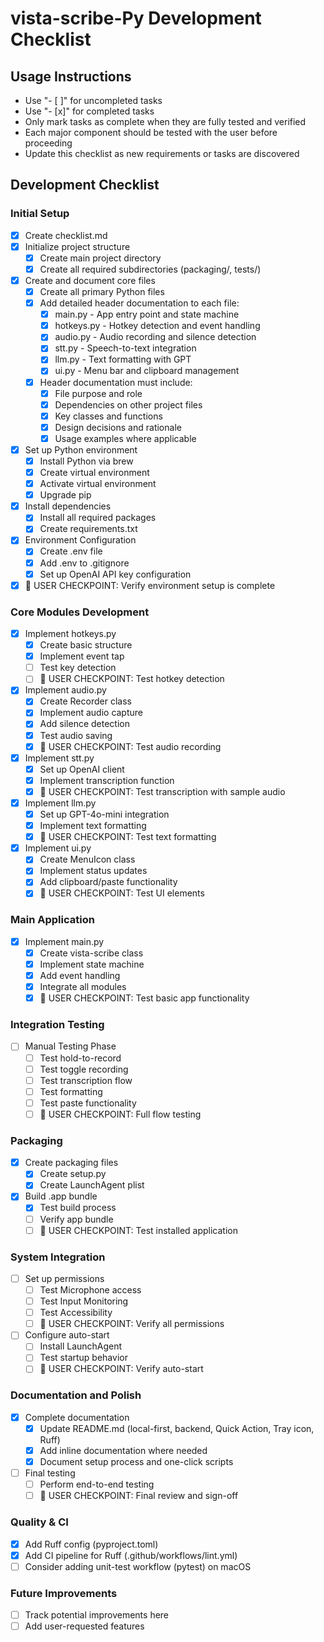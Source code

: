 # vista-scribe-Py Development Checklist

## Usage Instructions

- Use "- [ ]" for uncompleted tasks
- Use "- [x]" for completed tasks
- Only mark tasks as complete when they are fully tested and verified
- Each major component should be tested with the user before proceeding
- Update this checklist as new requirements or tasks are discovered

## Development Checklist

### Initial Setup

- [x] Create checklist.md
- [x] Initialize project structure
  - [x] Create main project directory
  - [x] Create all required subdirectories (packaging/, tests/)
- [x] Create and document core files
  - [x] Create all primary Python files
  - [x] Add detailed header documentation to each file:
    - [x] main.py - App entry point and state machine
    - [x] hotkeys.py - Hotkey detection and event handling
    - [x] audio.py - Audio recording and silence detection
    - [x] stt.py - Speech-to-text integration
    - [x] llm.py - Text formatting with GPT
    - [x] ui.py - Menu bar and clipboard management
  - [x] Header documentation must include:
    - [x] File purpose and role
    - [x] Dependencies on other project files
    - [x] Key classes and functions
    - [x] Design decisions and rationale
    - [x] Usage examples where applicable
- [x] Set up Python environment
  - [x] Install Python via brew
  - [x] Create virtual environment
  - [x] Activate virtual environment
  - [x] Upgrade pip
- [x] Install dependencies
  - [x] Install all required packages
  - [x] Create requirements.txt
- [x] Environment Configuration
  - [x] Create .env file
  - [x] Add .env to .gitignore
  - [x] Set up OpenAI API key configuration
- [x] 👤 USER CHECKPOINT: Verify environment setup is complete

### Core Modules Development

- [x] Implement hotkeys.py
  - [x] Create basic structure
  - [x] Implement event tap
  - [ ] Test key detection
  - [ ] 👤 USER CHECKPOINT: Test hotkey detection
- [x] Implement audio.py
  - [x] Create Recorder class
  - [x] Implement audio capture
  - [x] Add silence detection
  - [x] Test audio saving
  - [x] 👤 USER CHECKPOINT: Test audio recording
- [x] Implement stt.py
  - [x] Set up OpenAI client
  - [x] Implement transcription function
  - [x] 👤 USER CHECKPOINT: Test transcription with sample audio
- [x] Implement llm.py
  - [x] Set up GPT-4o-mini integration
  - [x] Implement text formatting
  - [x] 👤 USER CHECKPOINT: Test text formatting
- [x] Implement ui.py
  - [x] Create MenuIcon class
  - [x] Implement status updates
  - [x] Add clipboard/paste functionality
  - [x] 👤 USER CHECKPOINT: Test UI elements

### Main Application

- [x] Implement main.py
  - [x] Create vista-scribe class
  - [x] Implement state machine
  - [x] Add event handling
  - [x] Integrate all modules
  - [x] 👤 USER CHECKPOINT: Test basic app functionality

### Integration Testing

- [ ] Manual Testing Phase
  - [ ] Test hold-to-record
  - [ ] Test toggle recording
  - [ ] Test transcription flow
  - [ ] Test formatting
  - [ ] Test paste functionality
  - [ ] 👤 USER CHECKPOINT: Full flow testing

### Packaging

- [x] Create packaging files
  - [x] Create setup.py
  - [x] Create LaunchAgent plist
- [x] Build .app bundle
  - [x] Test build process
  - [ ] Verify app bundle
  - [ ] 👤 USER CHECKPOINT: Test installed application

### System Integration

- [ ] Set up permissions
  - [ ] Test Microphone access
  - [ ] Test Input Monitoring
  - [ ] Test Accessibility
  - [ ] 👤 USER CHECKPOINT: Verify all permissions
- [ ] Configure auto-start
  - [ ] Install LaunchAgent
  - [ ] Test startup behavior
  - [ ] 👤 USER CHECKPOINT: Verify auto-start

### Documentation and Polish

- [x] Complete documentation
  - [x] Update README.md (local-first, backend, Quick Action, Tray icon, Ruff)
  - [x] Add inline documentation where needed
  - [x] Document setup process and one-click scripts
- [ ] Final testing
  - [ ] Perform end-to-end testing
  - [ ] 👤 USER CHECKPOINT: Final review and sign-off

### Quality & CI

- [x] Add Ruff config (pyproject.toml)
- [x] Add CI pipeline for Ruff (.github/workflows/lint.yml)
- [ ] Consider adding unit-test workflow (pytest) on macOS

### Future Improvements

- [ ] Track potential improvements here
- [ ] Add user-requested features
